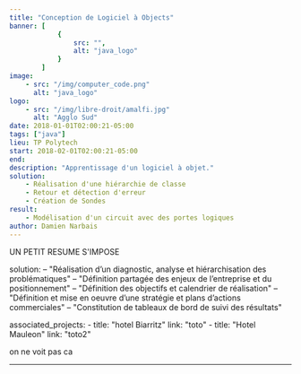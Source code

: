 ```yaml
---
title: "Conception de Logiciel à Objects"
banner: [
            {
                src: "",
                alt: "java_logo"
            }
        ]
image:
    - src: "/img/computer_code.png"
      alt: "java_logo"
logo:
    - src: "/img/libre-droit/amalfi.jpg"
      alt: "Agglo Sud"    
date: 2018-01-01T02:00:21-05:00
tags: ["java"]
lieu: TP Polytech
start: 2018-02-01T02:00:21-05:00
end:
description: "Apprentissage d'un logiciel à objet."
solution: 
    - Réalisation d'une hiérarchie de classe
    - Retour et détection d'erreur
    - Création de Sondes
result: 
    - Modélisation d'un circuit avec des portes logiques
author: Damien Narbais
---
```


UN PETIT RESUME S'IMPOSE

solution: 
    – "Réalisation d’un diagnostic, analyse et hiérarchisation des problématiques"
    – "Définition partagée des enjeux de l’entreprise et du positionnement"
    – "Définition des objectifs et calendrier de réalisation"
    – "Définition et mise en oeuvre d’une stratégie et plans d’actions commerciales"
    – "Constitution de tableaux de bord de suivi des résultats"
 
associated_projects: 
    - title: "hotel Biarritz"
      link: "toto"
    - title: "Hotel Mauleon"
      link: "toto2"


<!--more-->

on ne voit pas ca




---